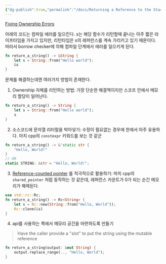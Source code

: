 ```yaml
---
{"dg-publish":true,"permalink":"/docs/Returning a Reference to the Stack/","title":"Returning a Reference to the Stack","tags":["programming/rust"]}
---
```


[Fixing Ownership Errors](https://rust-book.cs.brown.edu/ch04-03-fixing-ownership-errors.html)

아래의 코드는 컴파일 에러를 일으킨다. s는 해당 함수가 리턴할때 끝나는 아주 짧은 라이프타임을 가지고 있지만, 리턴타입은 s의 레퍼런스를 계속 가리키고 있기 때문이다. 따라서 borrow checker에 의해 컴파일 단계에서 에러를 일으키게 된다.

```rust
fn return_a_string() -> &String {
	let s = String::from("Hello world");
	&s
}
```

문제를 해결하는데엔 여러가지 방법이 존재한다.

1. Ownership 자체를 리턴하는 방법: 가장 단순한 해결책이지만 스코프 안에서 메모리 할당이 일어난다.

```rust
fn return_a_string() -> String {
	let s = String::from("Hello world");
	s
}
```

2. 소스코드에 문자열 리터럴을 박아넣기: 수정이 필요없는 경우에 한에서 아주 유용하다. 마치 cpp의 `constexpr` 키워드를 보는 것 같군

```rust
fn return_a_string() -> &'static str {
	"Hello, World!"
}
// OR
static STRING: &str = "Hello, World!";
```

3. [Reference-counted pointer](https://doc.rust-lang.org/std/rc/index.html) 를 적극적으로 활용하기: 마치 cpp의 `shared_pointer` 처럼 동작하는 것 같은데, 레퍼런스 카운트가 0가 되는 순간 메모리가 해제된다. 

```rust
use std::rc::Rc;
fn return_a_string() -> Rc<String> {
	let s = Rc::new(String::from("Hello, World"));
	Rc::clone(&s)
}
```

4. api를 사용하는 쪽에서 메모리 공간을 마련하도록 만들기 

> Have the caller provide a "slot" to put the string using the mutable reference

```rust
fn return_a_string(output: &mut String) {
	output.replace_range(.., "Hello, World");
}
```
